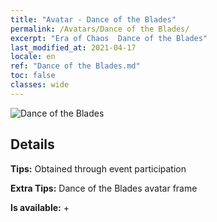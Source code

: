 ```yaml
---
title: "Avatar - Dance of the Blades"
permalink: /Avatars/Dance of the Blades/
excerpt: "Era of Chaos  Dance of the Blades"
last_modified_at: 2021-04-17
locale: en
ref: "Dance of the Blades.md"
toc: false
classes: wide
---
```

 ![Dance of the Blades](/images/a/avatarFrame_26.png)

## Details

 **Tips:** Obtained through event participation 

 **Extra Tips:** Dance of the Blades avatar frame 

 **Is available:**  + 

